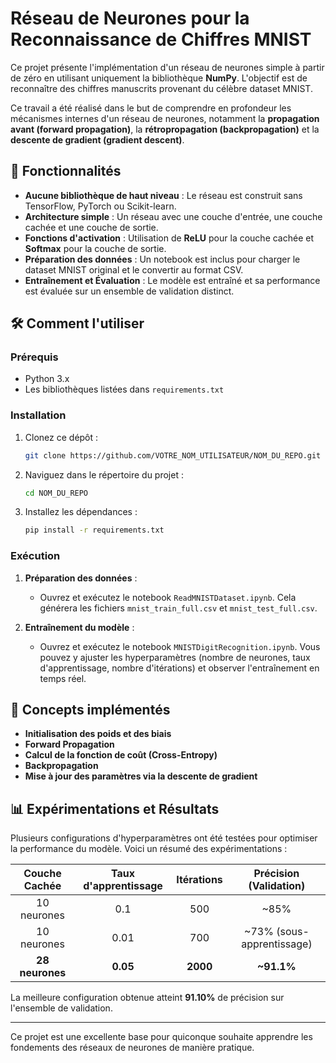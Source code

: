 # Réseau de Neurones pour la Reconnaissance de Chiffres MNIST

Ce projet présente l'implémentation d'un réseau de neurones simple à partir de zéro en utilisant uniquement la bibliothèque **NumPy**. L'objectif est de reconnaître des chiffres manuscrits provenant du célèbre dataset MNIST.

Ce travail a été réalisé dans le but de comprendre en profondeur les mécanismes internes d'un réseau de neurones, notamment la **propagation avant (forward propagation)**, la **rétropropagation (backpropagation)** et la **descente de gradient (gradient descent)**.

## 🚀 Fonctionnalités

- **Aucune bibliothèque de haut niveau** : Le réseau est construit sans TensorFlow, PyTorch ou Scikit-learn.
- **Architecture simple** : Un réseau avec une couche d'entrée, une couche cachée et une couche de sortie.
- **Fonctions d'activation** : Utilisation de **ReLU** pour la couche cachée et **Softmax** pour la couche de sortie.
- **Préparation des données** : Un notebook est inclus pour charger le dataset MNIST original et le convertir au format CSV.
- **Entraînement et Évaluation** : Le modèle est entraîné et sa performance est évaluée sur un ensemble de validation distinct.

## 🛠️ Comment l'utiliser

### Prérequis

- Python 3.x
- Les bibliothèques listées dans `requirements.txt`

### Installation

1.  Clonez ce dépôt :
    ```bash
    git clone https://github.com/VOTRE_NOM_UTILISATEUR/NOM_DU_REPO.git
    ```
2.  Naviguez dans le répertoire du projet :
    ```bash
    cd NOM_DU_REPO
    ```
3.  Installez les dépendances :
    ```bash
    pip install -r requirements.txt
    ```

### Exécution

1.  **Préparation des données** :
    - Ouvrez et exécutez le notebook `ReadMNISTDataset.ipynb`. Cela générera les fichiers `mnist_train_full.csv` et `mnist_test_full.csv`.

2.  **Entraînement du modèle** :
    - Ouvrez et exécutez le notebook `MNISTDigitRecognition.ipynb`. Vous pouvez y ajuster les hyperparamètres (nombre de neurones, taux d'apprentissage, nombre d'itérations) et observer l'entraînement en temps réel.

## 🧠 Concepts implémentés

- **Initialisation des poids et des biais**
- **Forward Propagation**
- **Calcul de la fonction de coût (Cross-Entropy)**
- **Backpropagation**
- **Mise à jour des paramètres via la descente de gradient**

## 📊 Expérimentations et Résultats

Plusieurs configurations d'hyperparamètres ont été testées pour optimiser la performance du modèle. Voici un résumé des expérimentations :

| Couche Cachée | Taux d'apprentissage | Itérations | Précision (Validation) |
| :-----------: | :------------------: | :--------: | :--------------------: |
| 10 neurones   | 0.1                  | 500        | ~85%                   |
| 10 neurones   | 0.01                 | 700        | ~73% (sous-apprentissage) |
| **28 neurones**   | **0.05**             | **2000**   | **~91.1%**             |

La meilleure configuration obtenue atteint **91.10%** de précision sur l'ensemble de validation.

---

Ce projet est une excellente base pour quiconque souhaite apprendre les fondements des réseaux de neurones de manière pratique.
